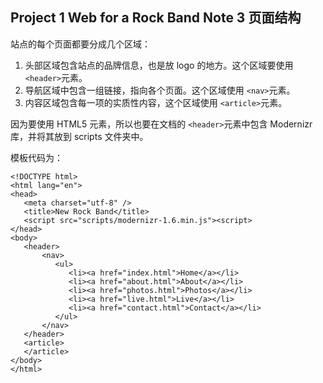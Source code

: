 ## Project 1 Web for a Rock Band Note 3 页面结构

站点的每个页面都要分成几个区域：

1. 头部区域包含站点的品牌信息，也是放 logo 的地方。这个区域要使用 `<header>`元素。
2. 导航区域中包含一组链接，指向各个页面。这个区域使用 `<nav>`元素。
3. 内容区域包含每一项的实质性内容，这个区域使用 `<article>`元素。

因为要使用 HTML5 元素，所以也要在文档的 `<header>`元素中包含 Modernizr 库，并将其放到 scripts 文件夹中。

模板代码为：

```
<!DOCTYPE html>
<html lang="en">
<head>
   <meta charset="utf-8" />
   <title>New Rock Band</title>
   <script src="scripts/modernizr-1.6.min.js"><script>
</head>
<body>
   <header>
       <nav>
	      <ul>
		     <li><a href="index.html">Home</a></li>
			 <li><a href="about.html">About</a></li>
			 <li><a href="photos.html">Photos</a></li>
			 <li><a href="live.html">Live</a></li>
			 <li><a href="contact.html">Contact</a></li>
		  </ul>
	   </nav>
   </header>
   <article>
   </article>
</body>
</html>
```

